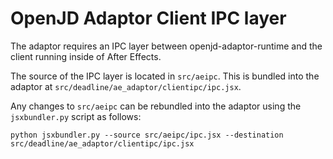 # OpenJD Adaptor Client IPC layer

The adaptor requires an IPC layer between openjd-adaptor-runtime and the 
client running inside of After Effects.

The source of the IPC layer is located in `src/aeipc`. This is bundled into the adaptor
at `src/deadline/ae_adaptor/clientipc/ipc.jsx`.

Any changes to `src/aeipc` can be rebundled into the adaptor using the `jsxbundler.py` script as follows:

```
python jsxbundler.py --source src/aeipc/ipc.jsx --destination src/deadline/ae_adaptor/clientipc/ipc.jsx
```